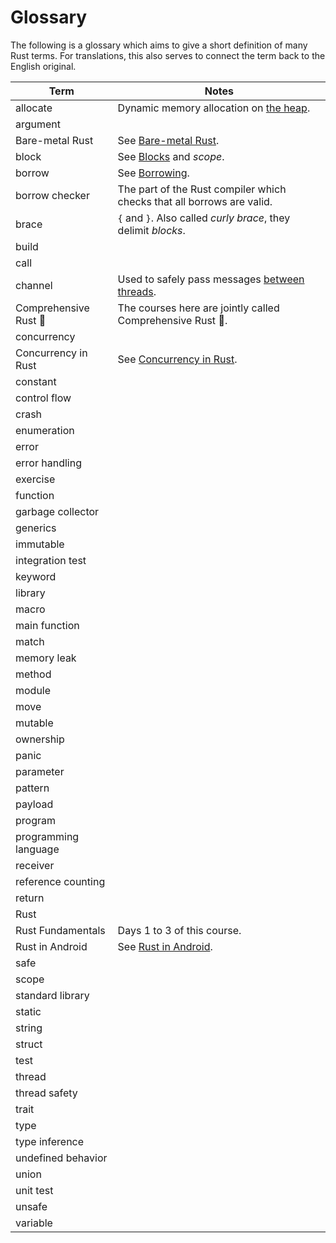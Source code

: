 # Glossary

The following is a glossary which aims to give a short definition of many Rust
terms. For translations, this also serves to connect the term back to the
English original.

<!--
Translators: please list the English term after your translation. For Danish,
this should look like this:

| blok (_block_)    | <Danish explanation of block>   |
| kanal (_channel_) | <Danish explanation of channel> |
-->

| Term                  | Notes                                                                        |
| --------------------- | ---------------------------------------------------------------------------- |
| allocate              | Dynamic memory allocation on [the heap](memory-management/stack-vs-heap.md). |
| argument              |                                                                              |
| Bare-metal Rust       | See [Bare-metal Rust](bare-metal.md).                                        |
| block                 | See [Blocks](control-flow/blocks.md) and _scope_.                            |
| borrow                | See [Borrowing](ownership/borrowing.md).                                     |
| borrow checker        | The part of the Rust compiler which checks that all borrows are valid.       |
| brace                 | `{` and `}`. Also called _curly brace_, they delimit _blocks_.               |
| build                 |                                                                              |
| call                  |                                                                              |
| channel               | Used to safely pass messages [between threads](concurrency/channels.md).     |
| Comprehensive Rust 🦀 | The courses here are jointly called Comprehensive Rust 🦀.                   |
| concurrency           |                                                                              |
| Concurrency in Rust   | See [Concurrency in Rust](concurrency.md).                                   |
| constant              |                                                                              |
| control flow          |                                                                              |
| crash                 |                                                                              |
| enumeration           |                                                                              |
| error                 |                                                                              |
| error handling        |                                                                              |
| exercise              |                                                                              |
| function              |                                                                              |
| garbage collector     |                                                                              |
| generics              |                                                                              |
| immutable             |                                                                              |
| integration test      |                                                                              |
| keyword               |                                                                              |
| library               |                                                                              |
| macro                 |                                                                              |
| main function         |                                                                              |
| match                 |                                                                              |
| memory leak           |                                                                              |
| method                |                                                                              |
| module                |                                                                              |
| move                  |                                                                              |
| mutable               |                                                                              |
| ownership             |                                                                              |
| panic                 |                                                                              |
| parameter             |                                                                              |
| pattern               |                                                                              |
| payload               |                                                                              |
| program               |                                                                              |
| programming language  |                                                                              |
| receiver              |                                                                              |
| reference counting    |                                                                              |
| return                |                                                                              |
| Rust                  |                                                                              |
| Rust Fundamentals     | Days 1 to 3 of this course.                                                  |
| Rust in Android       | See [Rust in Android](android.md).                                           |
| safe                  |                                                                              |
| scope                 |                                                                              |
| standard library      |                                                                              |
| static                |                                                                              |
| string                |                                                                              |
| struct                |                                                                              |
| test                  |                                                                              |
| thread                |                                                                              |
| thread safety         |                                                                              |
| trait                 |                                                                              |
| type                  |                                                                              |
| type inference        |                                                                              |
| undefined behavior    |                                                                              |
| union                 |                                                                              |
| unit test             |                                                                              |
| unsafe                |                                                                              |
| variable              |                                                                              |
